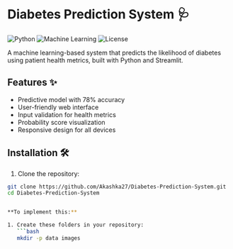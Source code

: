 # Diabetes Prediction System 🩺

![Python](https://img.shields.io/badge/Python-3.8%2B-blue)
![Machine Learning](https://img.shields.io/badge/Machine%20Learning-Sklearn-orange)
![License](https://img.shields.io/badge/License-MIT-green)

A machine learning-based system that predicts the likelihood of diabetes using patient health metrics, built with Python and Streamlit.

## Features ✨

- Predictive model with 78% accuracy
- User-friendly web interface
- Input validation for health metrics
- Probability score visualization
- Responsive design for all devices

## Installation 🛠️

1. Clone the repository:
```bash
git clone https://github.com/Akashka27/Diabetes-Prediction-System.git
cd Diabetes-Prediction-System


**To implement this:**

1. Create these folders in your repository:
   ```bash
   mkdir -p data images
